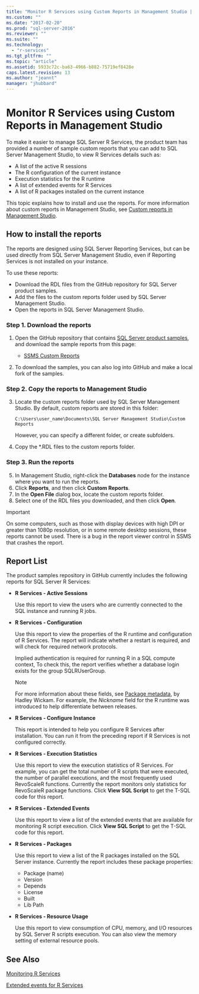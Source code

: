 ```yaml
---
title: "Monitor R Services using Custom Reports in Management Studio | Microsoft Docs"
ms.custom: ""
ms.date: "2017-02-20"
ms.prod: "sql-server-2016"
ms.reviewer: ""
ms.suite: ""
ms.technology: 
  - "r-services"
ms.tgt_pltfrm: ""
ms.topic: "article"
ms.assetid: 5933c72c-ba63-4966-b882-75719ef8428e
caps.latest.revision: 13
ms.author: "jeannt"
manager: "jhubbard"
---
```

# Monitor R Services using Custom Reports in Management Studio
To make it easier to manage SQL Server R Services, the product team has provided a number of sample custom reports that you can add to SQL Server Management Studio, to view R Services details such as:

- A list of the active R sessions
- The R configuration of the current instance
- Execution statistics for the R runtime
- A list of extended events for R Services
- A list of R packages installed on the current instance

This topic explains how to install and use the reports. For more information about custom reports in Management Studio, see [Custom reports in Management Studio](Custom%20Reports%20in%20Management%20Studio.xml).

## How to install the reports

The reports are designed using SQL Server Reporting Services, but can be used directly from SQL Server Management Studio, even if Reporting Services is not installed on your instance. 

To use these reports:

* Download the RDL files from the GitHub repository for SQL Server product samples.
* Add the files to the custom reports folder used by SQL Server Management Studio.
* Open the reports in SQL Server Management Studio.


### Step 1. Download the reports

1. Open the GitHub repository that contains [SQL Server product samples](https://github.com/Microsoft/sql-server-samples), and download the sample reports from this page: 

   + [SSMS Custom Reports](https://github.com/Microsoft/sql-server-samples/tree/master/samples/features/r-services/ssms-custom-reports)
      
2. To download the samples, you can also log into GitHub and make a local fork of the samples. 

### Step 2. Copy the reports to Management Studio

3. Locate the custom reports folder used by SQL Server Management Studio. By default, custom reports are stored in this folder:
    
   `C:\Users\user_name\Documents\SQL Server Management Studio\Custom Reports`

   However, you can specify a different folder, or create subfolders.

4. Copy the *.RDL files to the custom reports folder.


### Step 3. Run the reports

5. In Management Studio, right-click the **Databases** node for the instance where you want to run the reports.
6. Click **Reports**, and then click **Custom Reports**. 
7. In the **Open File** dialog box, locate the custom reports folder.
8. Select one of the RDL files you downloaded, and then click **Open**.

> [!IMPORTANT]
> On some computers, such as those with display devices with high DPI or greater than 1080p resolution, or in some remote desktop sessions, these reports cannot be used. There is a bug in the report viewer control in SSMS that crashes the report.  


## Report List

The product samples repository in GitHub currently includes the following reports for SQL Server R Services:

+ **R Services - Active Sessions**

  Use this report to view the users who are currently connected to the SQL instance and running R jobs. 
  
+ **R Services - Configuration**

  Use this report to view the properties of the R runtime and configuration of R Services. The report will indicate whether a restart is required, and will check for required network protocols. 
  
  Implied authentication is required for running R in a SQL compute context, To check this, the report verifies whether a database login exists for the group SQLRUserGroup.

  > [!NOTE]
  > For more information about these fields, see [Package metadata](http://r-pkgs.had.co.nz/description.html), by Hadley Wickam. For example, the *Nickname* field for the R runtime was introduced to help differentiate between releases. 

 + **R Services - Configure Instance** 

   This report is intended to help you configure R Services after installation. You can run it from the preceding report if R Services is not configured correctly.
 
+ **R Services - Execution Statistics**

  Use this report to view the execution statistics of R Services. For example, you can get the total number of R scripts that were executed, the number of parallel executions, and the most frequently used RevoScaleR functions.
  Currently the report monitors only statistics for RevoScaleR package functions.
  Click **View SQL Script** to get the T-SQL code for this report. 

+ **R Services - Extended Events**

  Use this report to view a list of the extended events that are available for monitoring R script execution. 
  Click **View SQL Script** to get the T-SQL code for this report.

+ **R Services - Packages**

  Use this report to view a list of the R packages installed on the SQL Server instance. Currently the report includes these package properties: 
  + Package (name)
  + Version 
  + Depends
  + License
  + Built
  + Lib Path

+ **R Services - Resource Usage**

  Use this report to view consumption of CPU, memory, and I/O resources by SQL Server R scripts execution. You can also view the memory setting of external resource pools. 


## See Also

[Monitoring R Services](../../advanced-analytics/r-services/monitoring-r-services.md)

[Extended events for R Services](../../advanced-analytics/r-services/extended-events-for-sql-server-r-services.md)